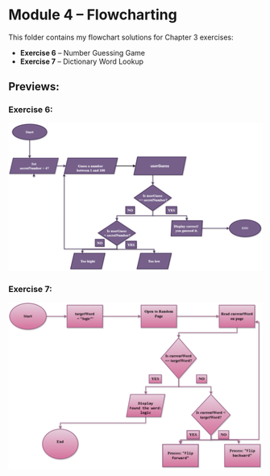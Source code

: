 # Module 4 – Flowcharting

This folder contains my flowchart solutions for Chapter 3 exercises:

- **Exercise 6** – Number Guessing Game  
- **Exercise 7** – Dictionary Word Lookup

## Previews:

### Exercise 6:
![Exercise 6](Module%204%20-%20Exercise%201%20Flowcharting%20-%20Fatimatou%20ibrahim.drawio.png)

### Exercise 7:
![Exercise 7](Module%204%20-%20Exercise%202%20Flowcharting%20-%20Fatimatou%20ibrahim.drawio.png)
